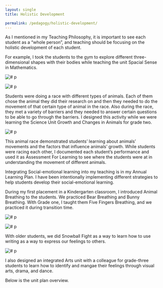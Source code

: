 ```yaml
---
layout: single
title: Holistic Development

permalink: /pedagogy/holistic-development/
---
```


As I mentioned in my Teaching Philosophy, it is important to see each student as a “whole person”, and teaching should be focusing on the holistic development of each student.

For example, I took the students to the gym to explore different three-dimensional shapes with their bodies while teaching the unit Spacial Sense in Mathematics.

![# p](/blog/assets/images/5-Pedagogy.png)

![# p](/blog/assets/images/6-Pedagogy.png)

Students were doing a race with different types of animals. Each of them chose the animal they did their research on and then they needed to do the movement of that certain type of animal in the race. Also during the race, they met a variety of barriers and they needed to answer certain questions to be able to go through the barriers. I designed this activity while we were learning the Science Unit Growth and Changes in Animals for grade two.

![# p](/blog/assets/images/7-Pedagogy.png)

This animal race demonstrated students’ learning about animals’ movements and the factors that influence animals’ growth. While students were racing each other, I documented each student’s performance and used it as Assessment For Learning to see where the students were at in understanding the movement of different animals.

Integrating Social-emotional learning into my teaching is in my Annual Learning Plan. I have been intentionally implementing different strategies to help students develop their social-emotional learning.

During my first placement in a Kindergarten classroom, I introduced Animal Breathing to the students. We practiced Bear Breathing and Bunny Breathing.  With Grade one, I taught them Five Fingers Breathing, and we practiced it during transition time.

![# p](/blog/assets/images/8-Pedagogy.png)

![# p](/blog/assets/images/9-Pedagogy.png)

With older students, we did Snowball Fight as a way to learn how to use writing as a way to express our feelings to others.

![# p](/blog/assets/images/10-Pedagogy.png)

I also designed an integrated Arts unit with a colleague for grade-three students to learn how to identify and mangae their feelings through visual arts, drama, and dance.

Below is the unit plan overview.

<object data="/blog/assets/files/pedagogy-11-integrated-arts-unit-plan-overview.pdf" width="1000" height="1000" type='application/pdf'></object>

